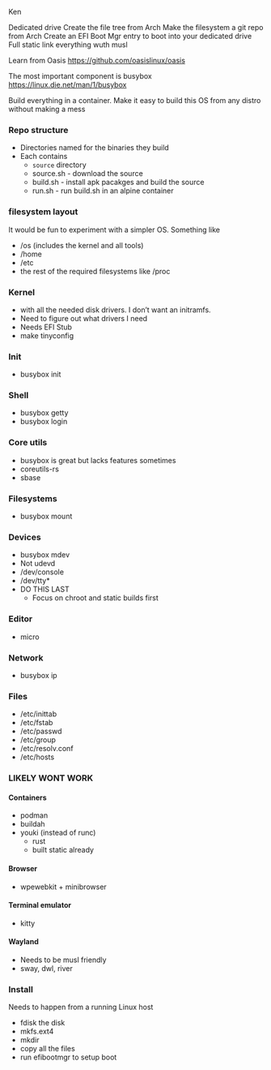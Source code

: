 Ken

Dedicated drive
Create the file tree from Arch
Make the filesystem a git repo from Arch
Create an EFI Boot Mgr entry to boot into your dedicated drive
Full static link everything wuth musl


Learn from Oasis
https://github.com/oasislinux/oasis

The most important component is busybox
https://linux.die.net/man/1/busybox


Build everything in a container. Make it easy to build this OS from any distro without making a mess

### Repo structure
* Directories named for the binaries they build
* Each contains
    * `source` directory
    * source.sh - download the source
    * build.sh - install apk pacakges and build the source
    * run.sh - run build.sh in an alpine container

###  filesystem layout
It would be fun to experiment with a simpler OS. Something like
* /os (includes the kernel and all tools)
* /home
* /etc
* the rest of the required filesystems like /proc



### Kernel
* with all the needed disk drivers. I don’t want an initramfs.
* Need to figure out what drivers I need
* Needs EFI Stub
* make tinyconfig

### Init
* busybox init

### Shell
* busybox getty
* busybox login

### Core utils
* busybox is great but lacks features sometimes
* coreutils-rs
* sbase

### Filesystems
* busybox mount

### Devices
* busybox mdev
* Not udevd
* /dev/console
* /dev/tty*
* DO THIS LAST
    * Focus on chroot and static builds first

### Editor
* micro

### Network
* busybox ip

### Files
* /etc/inittab
* /etc/fstab
* /etc/passwd
* /etc/group
* /etc/resolv.conf
* /etc/hosts


### LIKELY WONT WORK

#### Containers
* podman
* buildah
* youki (instead of runc)
    * rust
    * built static already

#### Browser
* wpewebkit + minibrowser

#### Terminal emulator
* kitty

#### Wayland
* Needs to be musl friendly
* sway, dwl, river



### Install
Needs to happen from a running Linux host

* fdisk the disk
* mkfs.ext4
* mkdir
* copy all the files
* run efibootmgr to setup boot
